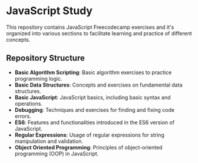 # JavaScript Study

This repository contains JavaScript Freecodecamp exercises and it's organized into various sections to facilitate learning and practice of different concepts.

## Repository Structure

- **Basic Algorithm Scripting**: Basic algorithm exercises to practice programming logic.
- **Basic Data Structures**: Concepts and exercises on fundamental data structures.
- **Basic JavaScript**: JavaScript basics, including basic syntax and operations.
- **Debugging**: Techniques and exercises for finding and fixing code errors.
- **ES6**: Features and functionalities introduced in the ES6 version of JavaScript.
- **Regular Expressions**: Usage of regular expressions for string manipulation and validation.
- **Object Oriented Programming**: Principles of object-oriented programming (OOP) in JavaScript.

